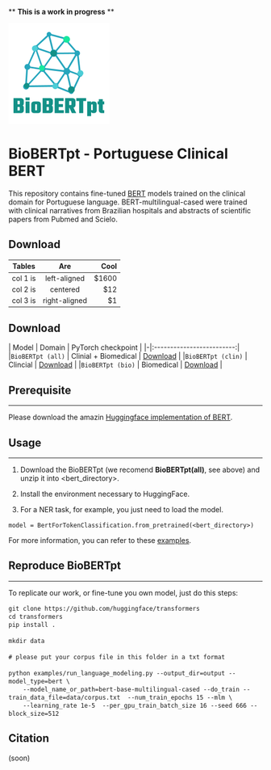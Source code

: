 ** **This is a work in progress** **

<img src="./logo-biobertpr1.png" alt="Logo BioBERTpt">

# BioBERTpt - Portuguese  Clinical BERT

This repository contains fine-tuned [BERT](https://github.com/google-research/bert) models trained on the clinical domain for Portuguese language. BERT-multilingual-cased were trained with clinical narratives from Brazilian hospitals and abstracts of scientific papers from Pubmed and Scielo.

## Download

| Tables   |      Are      |  Cool |
|----------|:-------------:|------:|
| col 1 is |  left-aligned | $1600 |
| col 2 is |    centered   |   $12 |
| col 3 is | right-aligned |    $1 |


## Download

| Model | Domain | PyTorch checkpoint | 
|-|:-------------------------:|
|`BioBERTpt (all)`  | Clinial + Biomedical |  [Download](https://drive.google.com/open?id=1PrGzj7B0B6rXjPmKoFFOXa1gGjVVHuwA) |
|`BioBERTpt (clin)`  | Clincial | [Download](https://drive.google.com/open?id=1GIOqxPMxeW8sc4EyQ8s1ol3RFWgsBFte) |
|`BioBERTpt (bio)`  | Biomedical | [Download](https://drive.google.com/open?id=16D0WA1QMoycvA0tR3KyVdMU1-vpw98sp) |

## Prerequisite
-----
Please download the amazin [Huggingface implementation of BERT](https://github.com/huggingface/pytorch-pretrained-BERT).

## Usage
-----
1. Download the BioBERTpt (we recomend **BioBERTpt(all)**, see above) and unzip it into <bert_directory>.

2. Install the environment necessary to HuggingFace. 

3. For a NER task, for example, you just need to load the model.

```
model = BertForTokenClassification.from_pretrained(<bert_directory>)
```

For more information, you can refer to these [examples](https://github.com/huggingface/pytorch-pretrained-BERT/tree/master/examples).

## Reproduce BioBERTpt
-----

To replicate our work, or fine-tune you own model, just do this steps:

```
git clone https://github.com/huggingface/transformers
cd transformers
pip install .

mkdir data

# please put your corpus file in this folder in a txt format

python examples/run_language_modeling.py --output_dir=output --model_type=bert \
    --model_name_or_path=bert-base-multilingual-cased --do_train --train_data_file=data/corpus.txt  --num_train_epochs 15 --mlm \
	--learning_rate 1e-5  --per_gpu_train_batch_size 16 --seed 666 --block_size=512
```

## Citation

(soon)
